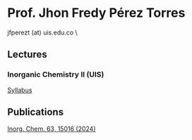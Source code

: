 # Prof. Jhon Fredy Pérez Torres
jfperezt (at) uis.edu.co \
## Lectures
### Inorganic Chemistry II (UIS)
[Syllabus](gbqtuis.github.io/syllabus-InorgChemII-24732.pdf)
## Publications
[Inorg. Chem. 63, 15016 (2024)](https://doi.org/10.1021/acs.inorgchem.4c01771)

